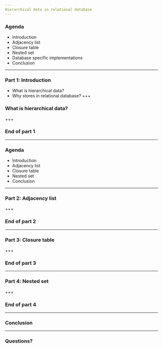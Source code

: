 ```yaml
---
Hierarchical data in relational database
---
```

### Agenda
* Introduction
* Adjacency list
* Closure table
* Nested set
* Database specific implementations
* Conclusion
---
### Part 1: Introduction
* What is hierarchical data?
* Why stores in relational database?
+++
### What is hierarchical data?
+++
### End of part 1
---
### Agenda
* Introduction
* Adjacency list
* Closure table
* Nested set
* Conclusion
---
### Part 2: Adjacency list
+++
### End of part 2
---
### Part 3: Closure table
+++
### End of part 3
---
### Part 4: Nested set
+++
### End of part 4
---
### Conclusion
---
### Questions?

